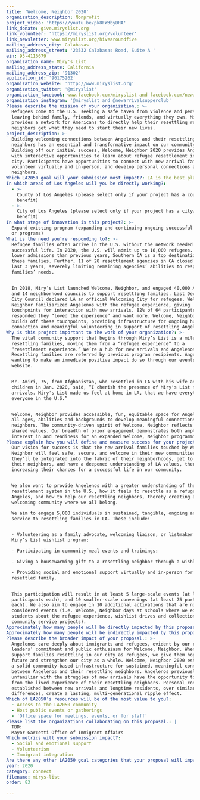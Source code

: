 ```yaml
---
title: 'Welcome, Neighbor 2020'
organization_description: Nonprofit
project_video: 'https://youtu.be/pk8FW3byDRA'
link_donate: give.miryslist.org
link_volunteer: 'https://miryslist.org/volunteer'
link_newsletter: www.miryslist.org/hivearoundfive
mailing_address_city: Calabasas
mailing_address_street: '23532 Calabasas Road, Suite A '
ein: 95-4116679
organization_name: Miry's List
mailing_address_state: California
mailing_address_zip: '91302'
application_id: '96175262'
organization_website: 'http://www.miryslist.org'
organization_twitter: '@miryslist'
organization_facebook: www.facebook.com/miryslist and facebook.com/newarrivalsupperclub
organization_instagram: '@miryslist and @newarrivalsupperclub'
Please describe the mission of your organization.: >-
  Refugees come to the U.S. seeking a safe haven from violence and persecution,
  leaving behind family, friends, and virtually everything they own. Miry's List
  provides a network for Americans to directly help their resettling refugee
  neighbors get what they need to start their new lives.
project_description: >-
  Building welcoming connections between Angelenos and their resettling
  neighbors has an essential and transformative impact on our community.
  Building off our initial success, Welcome, Neighbor 2020 provides Angelenos
  with interactive opportunities to learn about refugee resettlement in our
  city. Participants have opportunities to connect with new arrival families,
  volunteer virtually and in-person, and develop personal connections as
  neighbors.
Which LA2050 goal will your submission most impact?: LA is the best place to CONNECT
In which areas of Los Angeles will you be directly working?:
  - >-
    County of Los Angeles (please select only if your project has a countywide
    benefit)
  - >-
    City of Los Angeles (please select only if your project has a citywide
    benefit)
In what stage of innovation is this project?: >-
  Expand existing program (expanding and continuing ongoing successful projects
  or programs)
What is the need you’re responding to?: >-
  Refugee families often arrive in the U.S. without the network needed for a
  successful life. In 2020, the U.S. will admit up to 18,000 refugees. Despite
  lower admissions than previous years, Southern CA is a top destination for
  these families. Further, 11 of 28 resettlement agencies in CA closed in the
  last 3 years, severely limiting remaining agencies’ abilities to respond to
  families’ needs. 


  In 2018, Miry’s List launched Welcome, Neighbor, and engaged 40,000 Angelenos
  and 14 neighborhood councils to support resettling families. Last December,
  City Council declared LA an official Welcoming City for refugees. Welcome,
  Neighbor familiarized Angelenos with the refugee experience, giving
  touchpoints for interaction with new arrivals. 82% of 64 participants surveyed
  responded they “loved the experience” and want more. Welcome, Neighbor 2020
  builds off these touchpoints, providing infrastructure for ongoing human
  connection and meaningful volunteering in support of resettling Angelenos.
Why is this project important to the work of your organization?: >-
  The vital community support that begins through Miry’s List is a milestone for
  resettling families, moving them from a “refugee experience” to a
  “resettlement experience.” We’re a hub for new arrivals and Angelenos.
  Resettling families are referred by previous program recipients. Angelenos
  wanting to make an immediate positive impact do so through our events and
  website.


  Mr. Amiri, 75, from Afghanistan, who resettled in LA with his wife and 2
  children in Jan. 2020, said, “I cherish the presence of Miry's List for new
  arrivals. Miry's List made us feel at home in LA, that we have everything and
  everyone in the U.S.”


  Welcome, Neighbor provides accessible, fun, equitable space for Angelenos of
  all ages, abilities and backgrounds to develop meaningful connections as
  neighbors. The community-driven spirit of Welcome, Neighbor reflects deeply
  shared values. Our breadth of prior engagement demonstrates both ample
  interest in and readiness for an expanded Welcome, Neighbor programming in LA.
Please explain how you will define and measure success for your project.: >-
  Our vision for success is that the new arrival families touched by Welcome,
  Neighbor will feel safe, secure, and welcome in their new communities. We hope
  they’ll be integrated into the fabric of their neighborhoods, get to know
  their neighbors, and have a deepened understanding of LA values, thereby
  increasing their chances for a successful life in our community.


  We also want to provide Angelenos with a greater understanding of the refugee
  resettlement system in the U.S., how it feels to resettle as a refugee in Los
  Angeles, and how to help our resettling neighbors, thereby creating a more
  welcoming community where we all belong.

  We aim to engage 5,000 individuals in sustained, tangible, ongoing actions in
  service to resettling families in LA. These include: 


  - Volunteering as a family advocate, welcoming liaison, or listmaker for
  Miry’s List wishlist program;

  - Participating in community meal events and trainings;

  - Giving a housewarming gift to a resettling neighbor through a wishlist;

  - Providing social and emotional support virtually and in-person for a newly
  resettled family.


  This participation will result in at least 5 large-scale events (at least 100
  participants each), and 10 smaller-scale convenings (at least 75 participants
  each). We also aim to engage in 10 additional activations that are not
  considered events (i.e. Welcome, Neighbor days at schools where we educate
  students about the refugee experience, wishlist drives and collections, and
  community service projects).
Approximately how many people will be directly impacted by this proposal?: '5000'
Approximately how many people will be indirectly impacted by this proposal?: '50000'
Please describe the broader impact of your proposal.: >-
  Angelenos care deeply about immigrants and refugees, evident by our civic
  leaders’ commitment and public enthusiasm for Welcome, Neighbor. When we
  support families resettling in our city as refugees, we give them hope for the
  future and strengthen our city as a whole. Welcome, Neighbor 2020 establishes
  a solid community-based infrastructure for sustained, meaningful connections
  between Angelenos and their resettling neighbors. Angelenos previously
  unfamiliar with the struggles of new arrivals have the opportunity to learn
  from the lived experience of their resettling neighbors. Personal connections
  established between new arrivals and longtime residents, over similarities and
  differences, create a lasting, multi-generational ripple effect.
Which of LA2050’s resources will be of the most value to you?:
  - Access to the LA2050 community
  - Host public events or gatherings
  - 'Office space for meetings, events, or for staff'
Please list the organizations collaborating on this proposal.: |
  TBD:
  Mayor Garcetti Office of Immigrant Affairs
Which metrics will your submission impact?:
  - Social and emotional support
  - Volunteerism
  - Immigrant integration
Are there any other LA2050 goal categories that your proposal will impact?: []
year: 2020
category: connect
filename: mirys-list
order: 83

---
```

